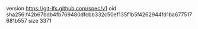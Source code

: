 version https://git-lfs.github.com/spec/v1
oid sha256:f42b67bdb4fb769480dfcbb332c50ef135f1b5f4262944fd1ba677517681b557
size 3371
